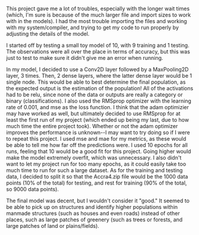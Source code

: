 
This project gave me a lot of troubles, especially with the longer wait times (which, I'm sure is because of the much larger file and import sizes to work with in the models). I had the most trouble importing the files and working with my system/compiler, and trying to get my code to run properly by adjusting the details of the model.

I started off by testing a small toy model of 10, with 9 training and 1 testing. The observations were all over the place in terms of accuracy, but this was just to test to make sure it didn't give me an error when running.

In my model, I decided to use a Conv2D layer followed by a MaxPooling2D layer, 3 times. Then, 2 dense layers, where the latter dense layer would be 1 single node. This would be able to best determine the final population, as the expected output is the estimation of the population! All of the activations had to be relu, since none of the data or outputs are really a category or binary (classifications). I also used the RMSprop optimizer with the learning rate of 0.001, and mse as the loss function. I think that the adam optimizier may have worked as well, but ultimately decided to use RMSprop for at least the first run of my project (which ended up being my last, due to how much time the entire project took). Whether or not the adam optimizer improves the performance is unknown--I may want to try doing so if I were to repeat this project. I used mse and mae for my metrics, as these would be able to tell me how far off the predictions were. I used 10 epochs for all runs, feeling that 10 would be a good fit for this project. Going higher would make the model extremely overfit, which was unnecessary. I also didn't want to let my project run for too many epochs, as it could easily take too much time to run for such a large dataset. As for the training and testing data, I decided to split it so that the Accra4.zip file would be the 1000 data points (10% of the total) for testing, and rest for training (90% of the total, so 9000 data points).

The final model was decent, but I wouldn't consider it "good." It seemed to be able to pick up on structures and identify higher populations within manmade structures (such as houses and even roads) instead of other places, such as large patches of greenery (such as trees or forests, and large patches of land or plains/fields).


